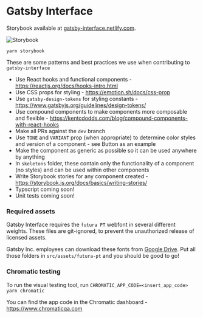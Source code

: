 # Gatsby Interface

Storybook available at [gatsby-interface.netlify.com](https://gatsby-interface.netlify.com/).

![Storybook](https://user-images.githubusercontent.com/18426780/63871208-b9aea600-c978-11e9-9107-79679b699c6f.png)

```
yarn storybook
```

These are some patterns and best practices we use when contributing to `gatsby-interface`

- Use React hooks and functional components - https://reactjs.org/docs/hooks-intro.html
- Use CSS props for styling - https://emotion.sh/docs/css-prop
- Use `gatsby-design-tokens` for styling constants - https://www.gatsbyjs.org/guidelines/design-tokens/
- Use compound components to make components more composable and flexible - https://kentcdodds.com/blog/compound-components-with-react-hooks
- Make all PRs against the `dev` branch
- Use `TONE` and `VARIANT` prop (when appropriate) to determine color styles and version of a component - see Button as an example
- Make the component as generic as possible so it can be used anywhere by anything
- In `skeletons` folder, these contain only the functionality of a component (no styles) and can be used within other components
- Write Storybook stories for any component created - https://storybook.js.org/docs/basics/writing-stories/
- Typscript coming soon!
- Unit tests coming soon!

### Required assets

Gatsby Interface requires the `futura PT` webfont in several different weights. These files are git-ignored, to prevent the unauthorized release of licensed assets.

Gatsby Inc. employees can download these fonts from [Google Drive](https://drive.google.com/drive/u/1/folders/1DA_iNzLbd1_gvU_FWTzYK6MgLSl85L4v). Put all those folders in `src/assets/futura-pt` and you should be good to go!

### Chromatic testing

To run the visual testing tool, run `CHROMATIC_APP_CODE=<insert_app_code> yarn chromatic`

You can find the app code in the Chromatic dashboard - https://www.chromaticqa.com
